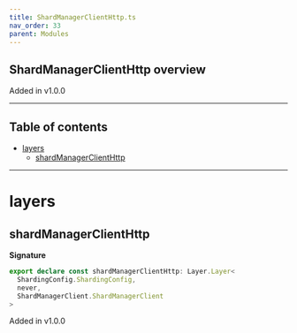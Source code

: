```yaml
---
title: ShardManagerClientHttp.ts
nav_order: 33
parent: Modules
---
```


## ShardManagerClientHttp overview

Added in v1.0.0

---

<h2 class="text-delta">Table of contents</h2>

- [layers](#layers)
  - [shardManagerClientHttp](#shardmanagerclienthttp)

---

# layers

## shardManagerClientHttp

**Signature**

```ts
export declare const shardManagerClientHttp: Layer.Layer<
  ShardingConfig.ShardingConfig,
  never,
  ShardManagerClient.ShardManagerClient
>
```

Added in v1.0.0
